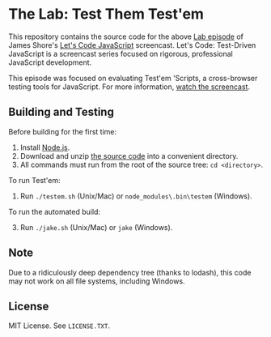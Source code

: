 The Lab: Test Them Test'em
=============

This repository contains the source code for the above [Lab episode](http://www.letscodejavascript.com/v3/episodes/lab/4) of James Shore's [Let's Code JavaScript](http://www.letscodejavascript.com) screencast. Let's Code: Test-Driven JavaScript is a screencast series focused on rigorous, professional JavaScript development.

This episode was focused on evaluating Test'em 'Scripts, a cross-browser testing tools for JavaScript. For more information, [watch the screencast](http://www.letscodejavascript.com/v3/episodes/lab/4).


Building and Testing
--------------------

Before building for the first time:

1. Install [Node.js](http://nodejs.org/download/).
2. Download and unzip [the source code](https://github.com/jamesshore/automatopia/archive/master.zip) into a convenient directory.
3. All commands must run from the root of the source tree: `cd <directory>`.

To run Test'em:

1. Run `./testem.sh` (Unix/Mac) or `node_modules\.bin\testem` (Windows).

To run the automated build:

3. Run `./jake.sh` (Unix/Mac) or `jake` (Windows).


Note
----
Due to a ridiculously deep dependency tree (thanks to lodash), this code may not work on all file systems, including Windows.


License
-------

MIT License. See `LICENSE.TXT`.